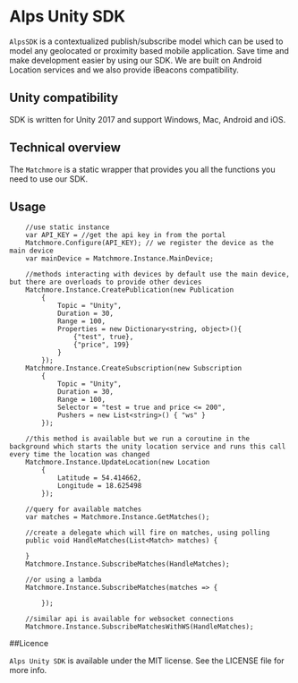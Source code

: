 # Alps Unity SDK

`AlpsSDK` is a contextualized publish/subscribe model which can be used to model any geolocated or proximity based mobile application. Save time and make development easier by using our SDK. We are built on Android Location services and we also provide iBeacons compatibility.

## Unity compatibility

SDK is written for Unity 2017 and support Windows, Mac, Android and iOS.

## Technical overview

The `Matchmore` is a static wrapper that provides you all the functions you need to use our SDK.

## Usage

```
	//use static instance
	var API_KEY = //get the api key in from the portal
	Matchmore.Configure(API_KEY); // we register the device as the main device
	var mainDevice = Matchmore.Instance.MainDevice;

	//methods interacting with devices by default use the main device, but there are overloads to provide other devices
	Matchmore.Instance.CreatePublication(new Publication
        {
            Topic = "Unity",
            Duration = 30,
            Range = 100,
            Properties = new Dictionary<string, object>(){
                {"test", true},
                {"price", 199}
            }
        });
    Matchmore.Instance.CreateSubscription(new Subscription
        {
            Topic = "Unity",
            Duration = 30,
            Range = 100,
            Selector = "test = true and price <= 200",
            Pushers = new List<string>() { "ws" }
        });

    //this method is available but we run a coroutine in the background which starts the unity location service and runs this call every time the location was changed
    Matchmore.Instance.UpdateLocation(new Location
        {
            Latitude = 54.414662,
            Longitude = 18.625498
        });

    //query for available matches
    var matches = Matchmore.Instance.GetMatches();

    //create a delegate which will fire on matches, using polling
    public void HandleMatches(List<Match> matches) {

    }
    Matchmore.Instance.SubscribeMatches(HandleMatches);

    //or using a lambda
    Matchmore.Instance.SubscribeMatches(matches => {

    	});

    //similar api is available for websocket connections
    Matchmore.Instance.SubscribeMatchesWithWS(HandleMatches);

```

##Licence

`Alps Unity SDK` is available under the MIT license. See the LICENSE file for more info.
